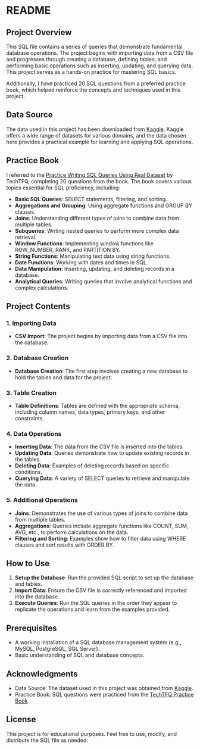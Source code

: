 # README

## Project Overview

This SQL file contains a series of queries that demonstrate fundamental database operations. The project begins with importing data from a CSV file and progresses through creating a database, defining tables, and performing basic operations such as inserting, updating, and querying data. This project serves as a hands-on practice for mastering SQL basics.

Additionally, I have practiced 20 SQL questions from a preferred practice book, which helped reinforce the concepts and techniques used in this project.

## Data Source

The data used in this project has been downloaded from [Kaggle](https://www.kaggle.com/). Kaggle offers a wide range of datasets for various domains, and the data chosen here provides a practical example for learning and applying SQL operations.

## Practice Book

I referred to the [Practice Writing SQL Queries Using Real Dataset](https://techtfq.com/blog/practice-writing-sql-queries-using-real-dataset#google_vignette) by TechTFQ, completing 20 questions from the book. The book covers various topics essential for SQL proficiency, including:

- **Basic SQL Queries**: SELECT statements, filtering, and sorting.
- **Aggregations and Grouping**: Using aggregate functions and GROUP BY clauses.
- **Joins**: Understanding different types of joins to combine data from multiple tables.
- **Subqueries**: Writing nested queries to perform more complex data retrieval.
- **Window Functions**: Implementing window functions like ROW_NUMBER, RANK, and PARTITION BY.
- **String Functions**: Manipulating text data using string functions.
- **Date Functions**: Working with dates and times in SQL.
- **Data Manipulation**: Inserting, updating, and deleting records in a database.
- **Analytical Queries**: Writing queries that involve analytical functions and complex calculations.

## Project Contents

### 1. Importing Data
- **CSV Import**: The project begins by importing data from a CSV file into the database.

### 2. Database Creation
- **Database Creation**: The first step involves creating a new database to hold the tables and data for the project.

### 3. Table Creation
- **Table Definitions**: Tables are defined with the appropriate schema, including column names, data types, primary keys, and other constraints.

### 4. Data Operations
- **Inserting Data**: The data from the CSV file is inserted into the tables.
- **Updating Data**: Queries demonstrate how to update existing records in the tables.
- **Deleting Data**: Examples of deleting records based on specific conditions.
- **Querying Data**: A variety of SELECT queries to retrieve and manipulate the data.

### 5. Additional Operations
- **Joins**: Demonstrates the use of various types of joins to combine data from multiple tables.
- **Aggregations**: Queries include aggregate functions like COUNT, SUM, AVG, etc., to perform calculations on the data.
- **Filtering and Sorting**: Examples show how to filter data using WHERE clauses and sort results with ORDER BY.

## How to Use

1. **Setup the Database**: Run the provided SQL script to set up the database and tables.
2. **Import Data**: Ensure the CSV file is correctly referenced and imported into the database.
3. **Execute Queries**: Run the SQL queries in the order they appear to replicate the operations and learn from the examples provided.

## Prerequisites

- A working installation of a SQL database management system (e.g., MySQL, PostgreSQL, SQL Server).
- Basic understanding of SQL and database concepts.

## Acknowledgments

- Data Source: The dataset used in this project was obtained from [Kaggle](https://www.kaggle.com/datasets/heesoo37/120-years-of-olympic-history-athletes-and-results).
- Practice Book: SQL questions were practiced from the [TechTFQ Practice Book](https://techtfq.com/blog/practice-writing-sql-queries-using-real-dataset#google_vignette).

## License

This project is for educational purposes. Feel free to use, modify, and distribute the SQL file as needed.
